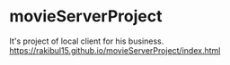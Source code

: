 # movieServerProject
It's project of local client for his business.
https://rakibul15.github.io/movieServerProject/index.html

